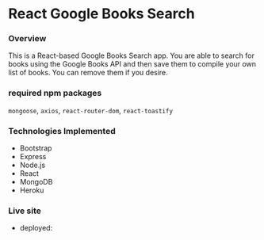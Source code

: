 # React Google Books Search

### Overview

This is a React-based Google Books Search app. You are able to search for books using the Google Books API and then save them to compile your own list of books. You can remove them if you desire.

### required npm packages

`mongoose`, `axios`, `react-router-dom`, `react-toastify`


### Technologies Implemented

* Bootstrap
* Express
* Node.js
* React
* MongoDB
* Heroku

### Live site

* deployed: 

